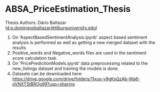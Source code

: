 # ABSA_PriceEstimation_Thesis

Thesis
Authors: Dário Baltazar (d.p.domingosbaltazar@tilburguniversity.edu)

1. On 'AspectBasedSentimentAnalysis.ipynb' aspect based sentiment analysis is performed as well as getting a new merged dataset with the results
2. Positive_words and Negative_words files are used in the sentiment score calculation task.
3. On 'PricePredictionModels.ipynb' data preprocessing related to the new_listings dataset and training the models is done.
4. Datasets can be downloaded here: https://drive.google.com/drive/folders/11xus-v9gKsQzAb-Wa6-pVNXTStBROg99?usp=sharing
